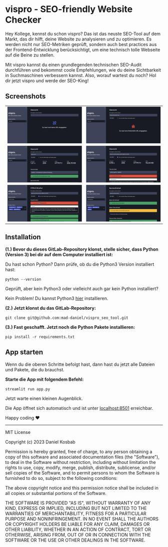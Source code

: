 # vispro - SEO-friendly Website Checker

Hey Kollege, kennst du schon vispro? Das ist das neuste SEO-Tool auf dem Markt, das dir hilft, deine Website zu analysieren und zu optimieren. Es werden nicht nur SEO-Metriken geprüft, sondern auch best practices aus der Frontend-Entwicklung berücksichtigt, um eine technisch tolle Webseite auf die Beine zu stellen.

Mit vispro kannst du einen grundlegenden technischen SEO-Audit durchführen und bekommst coole Empfehlungen, wie du deine Sichtbarkeit in Suchmaschinen verbessern kannst. Also, worauf wartest du noch? Hol dir jetzt vispro und werde der SEO-King!

## Screenshots

<table>
  <tr>
    <td align="center"><img src="img/screenshot1.png" alt="Bild 1"></td>
    <td align="center"><img src="img/screenshot2.png" alt="Bild 2"></td>
  </tr>
  <tr>
    <td align="center"><img src="img/screenshot3.png" alt="Bild 3"></td>
    <td align="center"><img src="img/screenshot4.png" alt="Bild 4"></td>
  </tr>
  <tr>
    <td align="center"><img src="img/screenshot5.png" alt="Bild 5"></td>
    <td align="center"><img src="img/screenshot6.png" alt="Bild 6"></td>
  </tr>
</table>

## Installation

**(1.) Bevor du dieses GitLab-Repository klonst, stelle sicher, dass Python (Version 3) bei dir auf dem Computer installiert ist:**

Du hast schon Python? Dann prüfe, ob du die Python3 Version installiert hast:

```
python --version
```

Geprüft, aber kein Python3 oder vielleicht auch gar kein Python installiert?

Kein Problem! Du kannst Python3 [hier](https://www.python.org/downloads/) installieren.

**(2.) Jetzt klonst du das GitLab-Repository:**

```
git clone git@github.com:mad-daniel/vispro_seo_tool.git
```

**(3.) Fast geschafft. Jetzt noch die Python Pakete installieren:**

```
pip install -r requirements.txt
```

## App starten

Wenn du die oberen Schritte befolgt hast, dann hast du jetzt alle Dateien und Pakete, die du brauchst.

**Starte die App mit folgendem Befehl:**

```
streamlit run app.py
```

Jetzt warte einen kleinen Augenblick.

Die App öffnet sich automatisch und ist unter [localhost:8501](http://localhost:8501) erreichbar.

Happy coding ❤️

---

MIT License

Copyright (c) 2023 Daniel Kosbab

Permission is hereby granted, free of charge, to any person obtaining a copy
of this software and associated documentation files (the "Software"), to deal
in the Software without restriction, including without limitation the rights
to use, copy, modify, merge, publish, distribute, sublicense, and/or sell
copies of the Software, and to permit persons to whom the Software is
furnished to do so, subject to the following conditions:

The above copyright notice and this permission notice shall be included in
all copies or substantial portions of the Software.

THE SOFTWARE IS PROVIDED "AS IS", WITHOUT WARRANTY OF ANY KIND, EXPRESS OR
IMPLIED, INCLUDING BUT NOT LIMITED TO THE WARRANTIES OF MERCHANTABILITY,
FITNESS FOR A PARTICULAR PURPOSE AND NONINFRINGEMENT. IN NO EVENT SHALL THE
AUTHORS OR COPYRIGHT HOLDERS BE LIABLE FOR ANY CLAIM, DAMAGES OR OTHER
LIABILITY, WHETHER IN AN ACTION OF CONTRACT, TORT OR OTHERWISE, ARISING FROM,
OUT OF OR IN CONNECTION WITH THE SOFTWARE OR THE USE OR OTHER DEALINGS IN
THE SOFTWARE.
